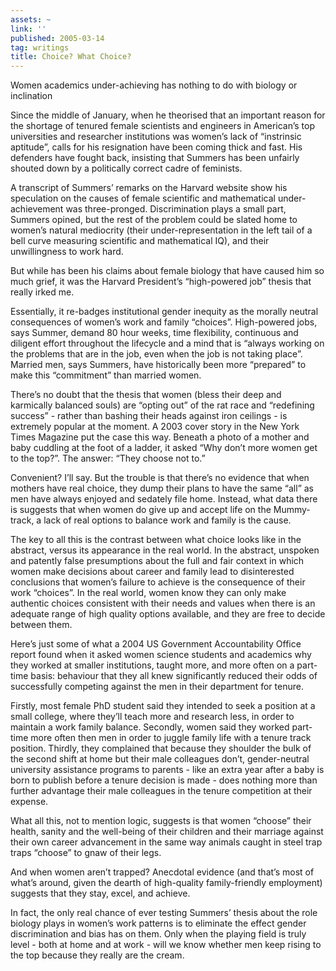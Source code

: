 ```yaml
---
assets: ~
link: ''
published: 2005-03-14
tag: writings
title: Choice? What Choice?
---
```

Women academics under-achieving has nothing to do with biology or
inclination

Since the middle of January, when he theorised that an important reason
for the shortage of tenured female scientists and engineers in
American’s top universities and researcher institutions was women’s lack
of “instrinsic aptitude”, calls for his resignation have been coming
thick and fast. His defenders have fought back, insisting that Summers
has been unfairly shouted down by a politically correct cadre of
feminists.

A transcript of Summers’ remarks on the Harvard website show his
speculation on the causes of female scientific and mathematical
under-achievement was three-pronged. Discrimination plays a small part,
Summers opined, but the rest of the problem could be slated home to
women’s natural mediocrity (their under-representation in the left tail
of a bell curve measuring scientific and mathematical IQ), and their
unwillingness to work hard.

But while has been his claims about female biology that have caused him
so much grief, it was the Harvard President’s “high-powered job” thesis
that really irked me.

Essentially, it re-badges institutional gender inequity as the morally
neutral consequences of women’s work and family “choices”. High-powered
jobs, says Summer, demand 80 hour weeks, time flexibility, continuous
and diligent effort throughout the lifecycle and a mind that is “always
working on the problems that are in the job, even when the job is not
taking place”. Married men, says Summers, have historically been more
“prepared” to make this “commitment” than married women.

There’s no doubt that the thesis that women (bless their deep and
karmically balanced souls) are “opting out” of the rat race and
“redefining success” - rather than bashing their heads against iron
ceilings - is extremely popular at the moment. A 2003 cover story in the
New York Times Magazine put the case this way. Beneath a photo of a
mother and baby cuddling at the foot of a ladder, it asked “Why don’t
more women get to the top?”. The answer: “They choose not to.”

Convenient? I’ll say. But the trouble is that there’s no evidence that
when mothers have real choice, they dump their plans to have the same
“all” as men have always enjoyed and sedately file home. Instead, what
data there is suggests that when women do give up and accept life on the
Mummy-track, a lack of real options to balance work and family is the
cause.

The key to all this is the contrast between what choice looks like in
the abstract, versus its appearance in the real world. In the abstract,
unspoken and patently false presumptions about the full and fair context
in which women make decisions about career and family lead to
disinterested conclusions that women’s failure to achieve is the
consequence of their work “choices”. In the real world, women know they
can only make authentic choices consistent with their needs and values
when there is an adequate range of high quality options available, and
they are free to decide between them.

Here’s just some of what a 2004 US Government Accountability Office
report found when it asked women science students and academics why they
worked at smaller institutions, taught more, and more often on a
part-time basis: behaviour that they all knew significantly reduced
their odds of successfully competing against the men in their department
for tenure.

Firstly, most female PhD student said they intended to seek a position
at a small college, where they’ll teach more and research less, in order
to maintain a work family balance. Secondly, women said they worked
part-time more often then men in order to juggle family life with a
tenure track position. Thirdly, they complained that because they
shoulder the bulk of the second shift at home but their male colleagues
don’t, gender-neutral university assistance programs to parents - like
an extra year after a baby is born to publish before a tenure decision
is made - does nothing more than further advantage their male colleagues
in the tenure competition at their expense.

What all this, not to mention logic, suggests is that women “choose”
their health, sanity and the well-being of their children and their
marriage against their own career advancement in the same way animals
caught in steel trap traps “choose” to gnaw of their legs.

And when women aren’t trapped? Anecdotal evidence (and that’s most of
what’s around, given the dearth of high-quality family-friendly
employment) suggests that they stay, excel, and achieve.

In fact, the only real chance of ever testing Summers’ thesis about the
role biology plays in women’s work patterns is to eliminate the effect
gender discrimination and bias has on them. Only when the playing field
is truly level - both at home and at work - will we know whether men
keep rising to the top because they really are the cream.